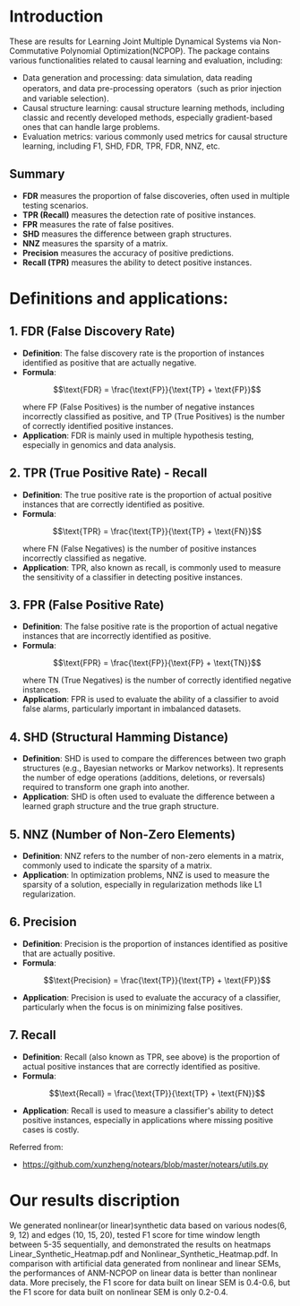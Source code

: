 # Introduction
These are results for Learning Joint Multiple Dynamical Systems via Non-Commutative Polynomial Optimization(NCPOP). The package contains various functionalities related to causal learning and evaluation, including: 
* Data generation and processing: data simulation, data reading operators, and data pre-processing operators（such as prior injection and variable selection).
* Causal structure learning: causal structure learning methods, including classic and recently developed methods, especially gradient-based ones that can handle large problems.
* Evaluation metrics: various commonly used metrics for causal structure learning, including F1, SHD, FDR, TPR, FDR, NNZ, etc.

## Summary

- **FDR** measures the proportion of false discoveries, often used in multiple testing scenarios.
- **TPR (Recall)** measures the detection rate of positive instances.
- **FPR** measures the rate of false positives.
- **SHD** measures the difference between graph structures.
- **NNZ** measures the sparsity of a matrix.
- **Precision** measures the accuracy of positive predictions.
- **Recall (TPR)** measures the ability to detect positive instances.

# Definitions and applications:
## 1. FDR (False Discovery Rate)

- **Definition**: The false discovery rate is the proportion of instances identified as positive that are actually negative.
- **Formula**:
  ```math
  \text{FDR} = \frac{\text{FP}}{\text{TP} + \text{FP}}
  ```
  where FP (False Positives) is the number of negative instances incorrectly classified as positive, and TP (True Positives) is the number of correctly identified positive instances.
- **Application**: FDR is mainly used in multiple hypothesis testing, especially in genomics and data analysis.

## 2. TPR (True Positive Rate) - Recall

- **Definition**: The true positive rate is the proportion of actual positive instances that are correctly identified as positive.
- **Formula**:
  ```math
  \text{TPR} = \frac{\text{TP}}{\text{TP} + \text{FN}}
  ```
  where FN (False Negatives) is the number of positive instances incorrectly classified as negative.
- **Application**: TPR, also known as recall, is commonly used to measure the sensitivity of a classifier in detecting positive instances.

## 3. FPR (False Positive Rate)

- **Definition**: The false positive rate is the proportion of actual negative instances that are incorrectly identified as positive.
- **Formula**:
  ```math
  \text{FPR} = \frac{\text{FP}}{\text{FP} + \text{TN}}
  ```
  where TN (True Negatives) is the number of correctly identified negative instances.
- **Application**: FPR is used to evaluate the ability of a classifier to avoid false alarms, particularly important in imbalanced datasets.

## 4. SHD (Structural Hamming Distance)

- **Definition**: SHD is used to compare the differences between two graph structures (e.g., Bayesian networks or Markov networks). It represents the number of edge operations (additions, deletions, or reversals) required to transform one graph into another.
- **Application**: SHD is often used to evaluate the difference between a learned graph structure and the true graph structure.

## 5. NNZ (Number of Non-Zero Elements)

- **Definition**: NNZ refers to the number of non-zero elements in a matrix, commonly used to indicate the sparsity of a matrix.
- **Application**: In optimization problems, NNZ is used to measure the sparsity of a solution, especially in regularization methods like L1 regularization.

## 6. Precision

- **Definition**: Precision is the proportion of instances identified as positive that are actually positive.
- **Formula**:
  ```math
  \text{Precision} = \frac{\text{TP}}{\text{TP} + \text{FP}}
  ```
- **Application**: Precision is used to evaluate the accuracy of a classifier, particularly when the focus is on minimizing false positives.

## 7. Recall

- **Definition**: Recall (also known as TPR, see above) is the proportion of actual positive instances that are correctly identified as positive.
- **Formula**:
  ```math
  \text{Recall} = \frac{\text{TP}}{\text{TP} + \text{FN}}
  ```
- **Application**: Recall is used to measure a classifier's ability to detect positive instances, especially in applications where missing positive cases is costly.


Referred from:
- https://github.com/xunzheng/notears/blob/master/notears/utils.py
      
# Our results discription
We generated nonlinear(or linear)synthetic data based on various nodes(6, 9, 12) and edges (10, 15, 20), tested F1 score for time window length between 5-35 sequentially, and demonstrated the results on heatmaps Linear_Synthetic_Heatmap.pdf and Nonlinear_Synthetic_Heatmap.pdf. In comparison with artificial data generated from nonlinear and linear SEMs, the performances of ANM-NCPOP on linear data is better than nonlinear data. More precisely, the F1 score for data built on linear SEM is 0.4-0.6, but the F1 score for data built on nonlinear SEM is only 0.2-0.4.

